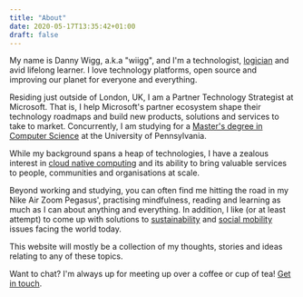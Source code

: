 ```yaml
---
title: "About"
date: 2020-05-17T13:35:42+01:00
draft: false
---
```


My name is Danny Wigg, a.k.a "wiigg", and I'm a technologist, [logician](https://www.16personalities.com/intp-personality) and avid lifelong learner. I love technology platforms, open source and improving our planet for everyone and everything.

Residing just outside of London, UK, I am a Partner Technology Strategist at Microsoft. That is, I help Microsoft's partner ecosystem shape their technology roadmaps and build new products, solutions and services to take to market. Concurrently, I am studying for a [Master's degree in Computer Science](https://onlinelearning.seas.upenn.edu/mcit/) at the University of Pennsylvania.

While my background spans a heap of technologies, I have a zealous interest in [cloud native computing](https://en.wikipedia.org/wiki/Cloud_native_computing) and its ability to bring valuable services to people, communities and organisations at scale.

Beyond working and studying, you can often find me hitting the road in my Nike Air Zoom Pegasus', practising mindfulness, reading and learning as much as I can about anything and everything. In addition, I like (or at least attempt) to come up with solutions to [sustainability](https://en.wikipedia.org/wiki/Sustainability) and [social mobility](https://en.wikipedia.org/wiki/Social_mobility) issues facing the world today.

This website will mostly be a collection of my thoughts, stories and ideas relating to any of these topics.

Want to chat? I'm always up for meeting up over a coffee or cup of tea! [Get in touch](https://twitter.com/wiigg).